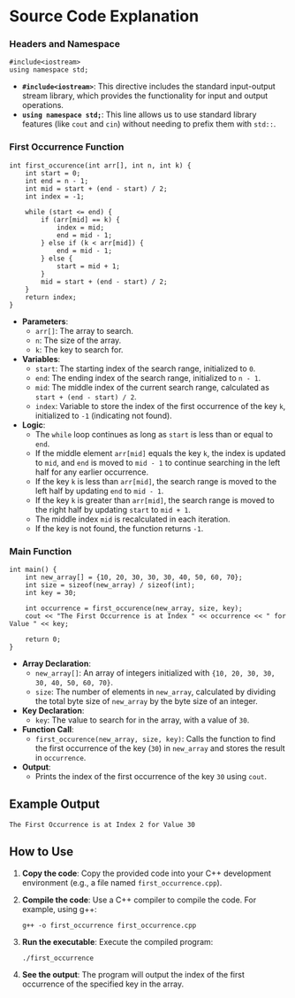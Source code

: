 # Source Code Explanation

### Headers and Namespace

```
#include<iostream>
using namespace std;
``` 

-   **`#include<iostream>`**: This directive includes the standard input-output stream library, which provides the functionality for input and output operations.
-   **`using namespace std;`**: This line allows us to use standard library features (like `cout` and `cin`) without needing to prefix them with `std::`.

### First Occurrence Function

```
int first_occurence(int arr[], int n, int k) {
    int start = 0;
    int end = n - 1;
    int mid = start + (end - start) / 2;
    int index = -1;
    
    while (start <= end) {
        if (arr[mid] == k) {
            index = mid;
            end = mid - 1;
        } else if (k < arr[mid]) {
            end = mid - 1;
        } else {
            start = mid + 1;
        }
        mid = start + (end - start) / 2;
    }
    return index;
}
``` 

-   **Parameters**:
    -   `arr[]`: The array to search.
    -   `n`: The size of the array.
    -   `k`: The key to search for.
-   **Variables**:
    -   `start`: The starting index of the search range, initialized to `0`.
    -   `end`: The ending index of the search range, initialized to `n - 1`.
    -   `mid`: The middle index of the current search range, calculated as `start + (end - start) / 2`.
    -   `index`: Variable to store the index of the first occurrence of the key `k`, initialized to `-1` (indicating not found).
-   **Logic**:
    -   The `while` loop continues as long as `start` is less than or equal to `end`.
    -   If the middle element `arr[mid]` equals the key `k`, the index is updated to `mid`, and `end` is moved to `mid - 1` to continue searching in the left half for any earlier occurrence.
    -   If the key `k` is less than `arr[mid]`, the search range is moved to the left half by updating `end` to `mid - 1`.
    -   If the key `k` is greater than `arr[mid]`, the search range is moved to the right half by updating `start` to `mid + 1`.
    -   The middle index `mid` is recalculated in each iteration.
    -   If the key is not found, the function returns `-1`.

### Main Function


```
int main() {
    int new_array[] = {10, 20, 30, 30, 30, 40, 50, 60, 70};
    int size = sizeof(new_array) / sizeof(int);
    int key = 30;
    
    int occurrence = first_occurence(new_array, size, key);
    cout << "The First Occurrence is at Index " << occurrence << " for Value " << key;
    
    return 0;
}
``` 

-   **Array Declaration**:
    -   `new_array[]`: An array of integers initialized with `{10, 20, 30, 30, 30, 40, 50, 60, 70}`.
    -   `size`: The number of elements in `new_array`, calculated by dividing the total byte size of `new_array` by the byte size of an integer.
-   **Key Declaration**:
    -   `key`: The value to search for in the array, with a value of `30`.
-   **Function Call**:
    -   `first_occurence(new_array, size, key)`: Calls the function to find the first occurrence of the key (`30`) in `new_array` and stores the result in `occurrence`.
-   **Output**:
    -   Prints the index of the first occurrence of the key `30` using `cout`.

## Example Output

`The First Occurrence is at Index 2 for Value 30` 

## How to Use

1.  **Copy the code**: Copy the provided code into your C++ development environment (e.g., a file named `first_occurrence.cpp`).
2.  **Compile the code**: Use a C++ compiler to compile the code. For example, using g++:
    
   
    
    `g++ -o first_occurrence first_occurrence.cpp` 
    
3.  **Run the executable**: Execute the compiled program:
    

    
    `./first_occurrence` 
    
4.  **See the output**: The program will output the index of the first occurrence of the specified key in the array.
